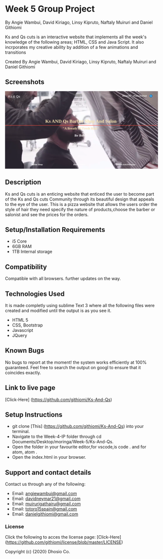 # Week 5 Group Project

By Angie Wambui, David Kiriago, Linsy Kipruto, Naftaly Muiruri and Daniel Githiomi

 Ks and Qs cuts is an interactive website that implements all the week's knowledge of the following areas; HTML, CSS and Java Script. It also incrporates my creative ability by addition of a few animations and transitions

 Created By Angie Wambui, David Kiriago, Linsy Kipruto, Naftaly Muiruri and Daniel Githiomi

## Screenshots

  ![SCREENSHOT](css/images/lpscreenshot.png)

## Description
Ks and Qs cuts is an enticing website that enticed the user to become part of the Ks and Qs cuts Community through its beautiful design that appeals to the eye of the user. This is a pizza website that allows the users order the style of hair they need specify the nature of products,choose the barber or salonist and see the prices for the orders.

## Setup/Installation Requirements
* i5 Core
* 6GB RAM
* 1TB Internal storage 

## Compatibility

  Compatible with all browsers.
  further updates on the way. 

## Technologies Used
It is made completly using sublime Text 3 where all the following files were created and modified until the output is as you see it.
* HTML 5
* CSS, Bootstrap
* Javascript
* JQuery

## Known Bugs
No bugs to report at the moment! the system works efficiently at 100% guaranteed. Feel free to search the output on googl to ensure that it coincides exactly.

## Link to live page
[Click-Here] (https://github.com/githiomi/Ks-And-Qs)

## Setup Instructions
* git clone [This] (https://github.com/githiomi/Ks-And-Qs) into your terminal. 
* Navigate to the Week-4-IP folder through cd Documents/Desktop/moringa/Week-5/Ks-And-Qs. 
* Open the folder in your favourite editor,for vscode,is code . and for atom, atom . 
* Open the index.html in your browser.


## Support and contact details
Contact us through any of the following:
* Email: angiewambui@gmail.com
* Email: davidneymar21@gmail.com
* Email: muirurigathairu@gmail.com
* Email: totoro15spain@gmail.com
* Email: danielgithiomi@gmail.com


### License
Click the following to acces the license page: [Click-Here] (https://github.com/githiomi/license/blob/master/LICENSE)

Copyright (c) {2020} Dhosio Co.
